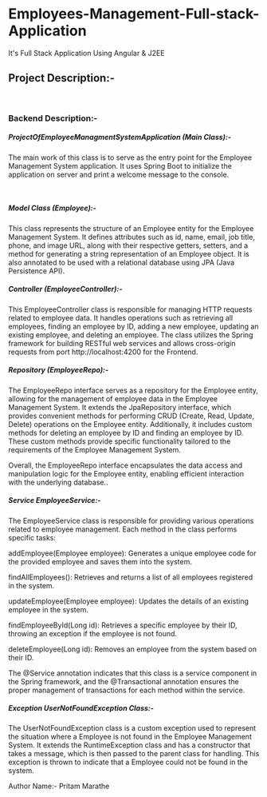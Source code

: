 # Employees-Management-Full-stack-Application
It's Full Stack Application Using Angular &amp; J2EE

<h2>Project Description:- </h2>
<br>
<h3>Backend Description:- </h3>



<h5>ProjectOfEmployeeManagmentSystemApplication (Main Class):-</h5>
<p>
The main work of this class is to serve as the entry point for the Employee Management System application. It uses Spring Boot to initialize the application on server and print a welcome message to the console.
</p><br>

<h5>Model Class (Employee):-</h5>  <p>
This class represents the structure of an Employee entity for the Employee Management System. It defines attributes such as id, name, email, job title, phone, and image URL, along with their respective getters, setters, and a method for generating a string representation of an Employee object. It is also annotated to be used with a relational database using JPA (Java Persistence API).
</p>


<h5>Controller (EmployeeController):- </h5>  <p>
This EmployeeController class is responsible for managing HTTP requests related to employee data. It handles operations such as retrieving all employees, finding an employee by ID, adding a new employee, updating an existing employee, and deleting an employee. The class utilizes the Spring framework for building RESTful web services and allows cross-origin requests from port http://localhost:4200 for the Frontend.
</p>


<h5>Repository (EmployeeRepo):-</h5>  <p>
The EmployeeRepo interface serves as a repository for the Employee entity, allowing for the management of employee data in the Employee Management System. It extends the JpaRepository interface, which provides convenient methods for performing CRUD (Create, Read, Update, Delete) operations on the Employee entity. Additionally, it includes custom methods for deleting an employee by ID and finding an employee by ID. These custom methods provide specific functionality tailored to the requirements of the Employee Management System.

Overall, the EmployeeRepo interface encapsulates the data access and manipulation logic for the Employee entity, enabling efficient interaction with the underlying database..
</p>


<h5>Service EmployeeService:- </h5> <p>
The EmployeeService class is responsible for providing various operations related to employee management. Each method in the class performs specific tasks:

addEmployee(Employee employee): Generates a unique employee code for the provided employee and saves them into the system.

findAllEmployees(): Retrieves and returns a list of all employees registered in the system.

updateEmployee(Employee employee): Updates the details of an existing employee in the system.

findEmployeeById(Long id): Retrieves a specific employee by their ID, throwing an exception if the employee is not found.

deleteEmployee(Long id): Removes an employee from the system based on their ID.

The @Service annotation indicates that this class is a service component in the Spring framework, and the @Transactional annotation ensures the proper management of transactions for each method within the service.
</p>


<h5>Exception UserNotFoundException Class:- </h5>  <p>
The UserNotFoundException class is a custom exception used to represent the situation where a Employee is not found in the Employee Management System. It extends the RuntimeException class and has a constructor that takes a message, which is then passed to the parent class for handling. This exception is thrown to indicate that a Employee could not be found in the system.</p>



Author Name:- Pritam Marathe